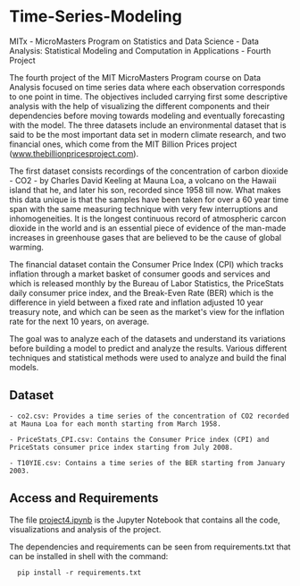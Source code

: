 # Time-Series-Modeling
MITx - MicroMasters Program on Statistics and Data Science - Data Analysis: Statistical Modeling and Computation in Applications - Fourth Project

The fourth project of the MIT MicroMasters Program course on Data Analysis focused on time series data where each observation corresponds to one point in time.  The objectives included carrying first some descriptive analysis with the help of visualizing the different components and their dependencies before moving towards modeling and eventually forecasting with the model. The three datasets include an environmental dataset that is said to be the most important data set in modern climate research, and two financial ones, which come from the MIT Billion Prices project (www.thebillionpricesproject.com).

The first dataset consists recordings of the concentration of carbon dioxide - CO2 - by Charles David Keeling at Mauna Loa, a volcano on the Hawaii island that he, and later his son, recorded since 1958 till now. What makes this data unique is that the samples have been taken for over a 60 year time span with the same measuring technique with very few interruptions and inhomogeneities. It is the longest continuous record of atmospheric carcon dioxide in the world and is an essential piece of evidence of the man-made increases in greenhouse gases that are believed to be the cause of global warming. 

The financial dataset contain the Consumer Price Index (CPI) which tracks inflation through a market basket of consumer goods and services and which is released monthly by the Bureau of Labor Statistics, the PriceStats daily consumer price index, and the Break-Even Rate (BER) which is the difference in yield between a fixed rate and inflation adjusted 10 year treasury note, and which can be seen as the market's view for the inflation rate for the next 10 years, on average.

The goal was to analyze each of the datasets and understand its variations before building a model to predict and analyze the results. Various different techniques and statistical methods were used to analyze and build the final models.

## Dataset

    - co2.csv: Provides a time series of the concentration of CO2 recorded at Mauna Loa for each month starting from March 1958.
    
    - PriceStats_CPI.csv: Contains the Consumer Price index (CPI) and PriceStats consumer price index starting from July 2008.
    
    - T10YIE.csv: Contains a time series of the BER starting from January 2003. 

## Access and Requirements

The file [project4.ipynb](https://github.com/jajokine/Time-Series-Modeling/blob/main/project4.ipynb) is the Jupyter Notebook that contains all the code, visualizations and analysis of the project.

The dependencies and requirements can be seen from requirements.txt that can be installed in shell with the command:

      pip install -r requirements.txt
